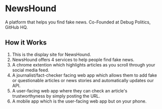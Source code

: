 # NewsHound
A platform that helps you find fake news. Co-Founded at Debug Politics, GitHub HQ.

## How it Works
1. This is the display site for NewsHound.
2. NewsHound offers 4 services to help people find fake news.
3. A chrome extention which highlights articles as you scroll through your  social media feed.
4. A journalist/fact-checker facing web app which allows them to add fake or questionable articles or news stories and automatically updates our API.
5. A user-facing web app where they can check an article's trustworthyness by simply posting the URL.
6. A mobile app which is the user-facing web app but on your phone.

